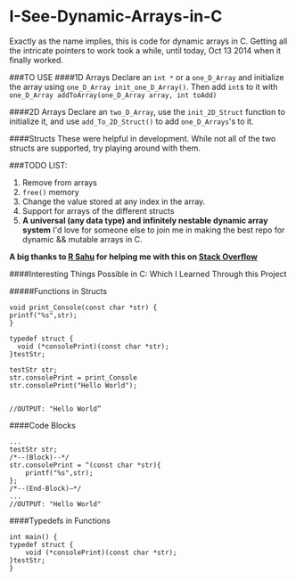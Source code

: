 I-See-Dynamic-Arrays-in-C
=========================

Exactly as the name implies, this is code for dynamic arrays in C. 
Getting all the intricate pointers to work took a  while, until today, Oct 13 2014 when it finally worked. 

###TO USE 
####1D Arrays
Declare an `int *` or a `one_D_Array` and initialize the array using `one_D_Array init_one_D_Array()`. Then add `int`s to it with `one_D_Array addToArray(one_D_Array array, int toAdd)`

####2D Arrays
Declare an `two_D_Array`, use the `init_2D_Struct` function to initialize it, and use `add_To_2D_Struct()` to add `one_D_Arrays`'s to it. 

####Structs 
These were helpful in development. While not all of the two structs are supported, try playing around with them. 

###TODO LIST:

1. Remove from arrays
2. `free()` memory
3. Change the value stored at any index in the array. 
4. Support for arrays of the different structs
5. **A universal (any data type) and infinitely nestable dynamic array system**
I'd love for someone else to join me in making the best repo for dynamic && mutable arrays in C. 

**A big thanks to [R Sahu](http://stackoverflow.com/users/434551/r-sah) for helping me with this on [Stack Overflow](http://stackoverflow.com/questions/26373830/setting-and-using-variable-in-different-scopes-not-working-in-c?noredirect=1#comment41407131_26373830)**

####Interesting Things Possible in C: Which I Learned Through this Project

#####Functions in Structs

    void print_Console(const char *str) {
    printf("%s",str);
    }
    
    typedef struct {
      void (*consolePrint)(const char *str);
    }testStr;
    
    testStr str;
    str.consolePrint = print_Console
    str.consolePrint("Hello World");
        

    //OUTPUT: "Hello World”

####Code Blocks
  
    ...
    testStr str;
    /*--(Block)--*/
    str.consolePrint = ^(const char *str){
        printf("%s",str);
    };
    /*--(End-Block)—*/
    ...
    //OUTPUT: "Hello World"



####Typedefs in Functions
    
    int main() {
    typedef struct {
        void (*consolePrint)(const char *str);
    }testStr;
    }


